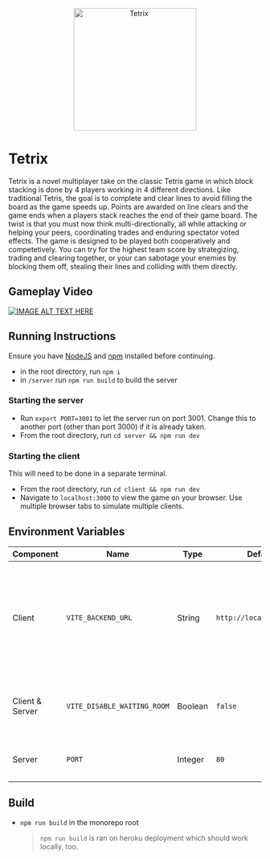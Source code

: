 <p align="center">
    <img width="244" alt="Tetrix" src="https://github.com/user-attachments/assets/598682e6-acac-464f-891c-ceaaebefc5be">
</p>

# Tetrix
Tetrix is a novel multiplayer take on the classic Tetris game in which block stacking is done by 4 players working in 4 different directions.
Like traditional Tetris, the goal is to complete and clear lines to avoid filling the board as the game speeds up.
Points are awarded on line clears and the game ends when a players stack reaches the end of their game board.
The twist is that you must now think multi-directionally, all while attacking or helping your peers, coordinating trades and enduring spectator voted effects.
The game is designed to be played both cooperatively and competetively. You can try for the highest team score by strategizing, trading and clearing together, or your can sabotage your enemies by blocking them off, stealing their lines and colliding with them directly.

## Gameplay Video
[![IMAGE ALT TEXT HERE](https://img.youtube.com/vi/eaZZG0F2GuoRv6fN/0.jpg)](https://www.youtube.com/watch?v=eaZZG0F2GuoRv6fN)

## Running Instructions
Ensure you have [NodeJS](https://nodejs.org/en/download/) and [npm](https://docs.npmjs.com/cli/v7/configuring-npm/install) installed before continuing.
- in the root directory, run `npm i`
- in `/server` run `npm run build` to build the server

### Starting the server
- Run `export PORT=3001` to let the server run on port 3001. Change this to another port (other than port 3000) if it is already taken.
- From the root directory, run `cd server && npm run dev`

### Starting the client
This will need to be done in a separate terminal.
- From the root directory, run `cd client && npm run dev`
- Navigate to `localhost:3000` to view the game on your browser. Use multiple browser tabs to simulate multiple clients.


## Environment Variables
| Component | Name | Type | Default | Function |
| --------- | ---- | ---- | ------- | -------- |
| Client | `VITE_BACKEND_URL` | String | `http://localhost:3001/` | URL of the Tetrix backend server (not to be confused with the client Vite server) |
| Client & Server | `VITE_DISABLE_WAITING_ROOM` | Boolean | `false` | Skips the game's initial player waiting room |
| Server | `PORT` | Integer | `80` | The port used by the server |


## Build
- `npm run build` in the monorepo root
    > `npm run build` is ran on heroku deployment which should work locally, too.
